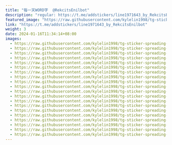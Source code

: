 ```yaml
---
title: "每一天WORD字  @RekcitsEnilbot"
description: "regular: https://t.me/addstickers/line1971643_by_RekcitsEnilbot"
featured_image: "https://raw.githubusercontent.com/kylelin1998/tg-sticker-spreading-worldwide-images/main/img/22e95ec3-c8f6-4320-87c0-75517b0637d3.jpg"
link: "https://t.me/addstickers/line1971643_by_RekcitsEnilbot"
weight: 3
date: 2024-01-16T11:34:14+08:00
images:
  - https://raw.githubusercontent.com/kylelin1998/tg-sticker-spreading-worldwide-images/main/img/22e95ec3-c8f6-4320-87c0-75517b0637d3.jpg
  - https://raw.githubusercontent.com/kylelin1998/tg-sticker-spreading-worldwide-images/main/img/c617823a-a7a0-4d17-95cb-08cc146a4d41.jpg
  - https://raw.githubusercontent.com/kylelin1998/tg-sticker-spreading-worldwide-images/main/img/8adacbf3-90b1-4f0a-9b69-98dec2c00ada.jpg
  - https://raw.githubusercontent.com/kylelin1998/tg-sticker-spreading-worldwide-images/main/img/cc75ff7d-e928-4053-8ec1-5f36256e05c0.jpg
  - https://raw.githubusercontent.com/kylelin1998/tg-sticker-spreading-worldwide-images/main/img/d8e91107-40e7-4afa-84b9-0cecabdcd7a8.jpg
  - https://raw.githubusercontent.com/kylelin1998/tg-sticker-spreading-worldwide-images/main/img/6a827d74-442c-45f2-9e43-0011f06964c8.jpg
  - https://raw.githubusercontent.com/kylelin1998/tg-sticker-spreading-worldwide-images/main/img/a7b54e1f-3806-4ff2-8839-ff84c06f9198.jpg
  - https://raw.githubusercontent.com/kylelin1998/tg-sticker-spreading-worldwide-images/main/img/828443d6-cfdf-4d24-9536-ad77d4da3a2c.jpg
  - https://raw.githubusercontent.com/kylelin1998/tg-sticker-spreading-worldwide-images/main/img/b80fd800-39d4-460e-a428-9423551f5be5.jpg
  - https://raw.githubusercontent.com/kylelin1998/tg-sticker-spreading-worldwide-images/main/img/3cd0dc2a-2b1a-4407-9e78-4324a5bc0d36.jpg
  - https://raw.githubusercontent.com/kylelin1998/tg-sticker-spreading-worldwide-images/main/img/dd89d5d5-cf25-49f1-af30-e3dc1ff5df59.jpg
  - https://raw.githubusercontent.com/kylelin1998/tg-sticker-spreading-worldwide-images/main/img/9957bc77-25f1-4945-b23c-aaa02bd02e67.jpg
  - https://raw.githubusercontent.com/kylelin1998/tg-sticker-spreading-worldwide-images/main/img/a75e8cf0-5feb-4e52-963d-82c7c381a1c0.jpg
  - https://raw.githubusercontent.com/kylelin1998/tg-sticker-spreading-worldwide-images/main/img/d7961a68-505c-44d8-972b-582e06ccd8ee.jpg
  - https://raw.githubusercontent.com/kylelin1998/tg-sticker-spreading-worldwide-images/main/img/955bb0cd-1df6-41d8-8cb5-ae60fa136d4c.jpg
  - https://raw.githubusercontent.com/kylelin1998/tg-sticker-spreading-worldwide-images/main/img/e5970cae-cf0e-4ac7-8365-219943f9af1a.jpg
  - https://raw.githubusercontent.com/kylelin1998/tg-sticker-spreading-worldwide-images/main/img/3466233e-9d5a-4c1a-97b9-438451ec95dc.jpg
  - https://raw.githubusercontent.com/kylelin1998/tg-sticker-spreading-worldwide-images/main/img/71870f51-2716-47cc-b24c-c86e3b0b130a.jpg
  - https://raw.githubusercontent.com/kylelin1998/tg-sticker-spreading-worldwide-images/main/img/8d4ead43-f811-4128-96f3-1bf6e1240227.jpg
  - https://raw.githubusercontent.com/kylelin1998/tg-sticker-spreading-worldwide-images/main/img/50187ade-2629-4451-bd32-518cd462cc86.jpg
---
```

